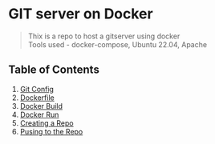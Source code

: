 # GIT server on Docker

> Thix is a repo to host a gitserver using docker  
> Tools used - docker-compose, Ubuntu 22.04, Apache

## Table of Contents

1. [Git Config](#git-conf)
2. [Dockerfile](#dockerfile)
3. [Docker Build](#docker-build)
4. [Docker Run](#docker-run)
5. [Creating a Repo](#create-repo)
6. [Pusing to the Repo](#push-to-repo)